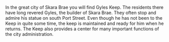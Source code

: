In the great city of Skara Brae you will find Gyles Keep. The residents there have long revered Gyles, the builder of Skara Brae. They often stop and admire his statue on south Port Street. Even though he has not been to the Keep in quite some time, the keep is maintained and ready for him when he returns. The Keep also provides a center for many important functions of the city administration.
